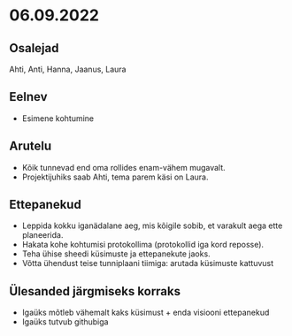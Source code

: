 # 06.09.2022
 
## Osalejad 
Ahti, Anti, Hanna, Jaanus, Laura

## Eelnev
* Esimene kohtumine

## Arutelu
* Kõik tunnevad end oma rollides enam-vähem mugavalt.
* Projektijuhiks saab Ahti, tema parem käsi on Laura.

## Ettepanekud
* Leppida kokku iganädalane aeg, mis kõigile sobib, et varakult aega ette planeerida.
* Hakata kohe kohtumisi protokollima (protokollid iga kord reposse). 
* Teha ühise sheedi küsimuste ja ettepanekute jaoks.
* Võtta ühendust teise tunniplaani tiimiga: arutada küsimuste kattuvust

## Ülesanded järgmiseks korraks
* Igaüks mõtleb vähemalt kaks küsimust + enda visiooni ettepanekud
* Igaüks tutvub githubiga

